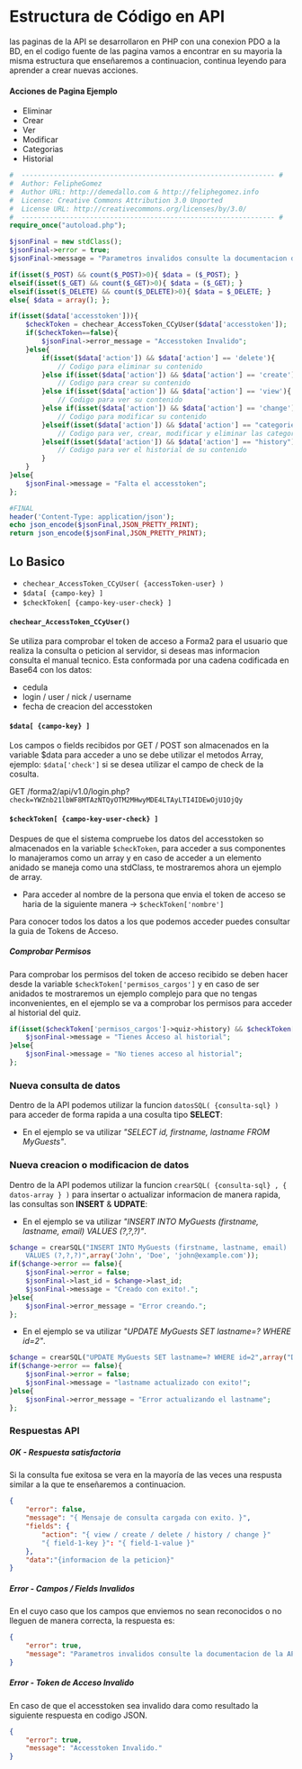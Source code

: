 # Estructura de Código en API
las paginas de la API se desarrollaron en PHP con una conexion PDO a la BD, en el codigo fuente de las pagina vamos a encontrar en su mayoria la misma estructura que enseñaremos a continuacion, continua leyendo para aprender a crear nuevas acciones.

#### Acciones de Pagina Ejemplo
  - Eliminar
  - Crear
  - Ver
  - Modificar
  - Categorias
  - Historial

~~~php
#  --------------------------------------------------------------- #
#  Author: FelipheGomez
#  Author URL: http://demedallo.com & http://feliphegomez.info
#  License: Creative Commons Attribution 3.0 Unported
#  License URL: http://creativecommons.org/licenses/by/3.0/
#  --------------------------------------------------------------- #
require_once("autoload.php");

$jsonFinal = new stdClass();
$jsonFinal->error = true;
$jsonFinal->message = "Parametros invalidos consulte la documentacion de la API.";

if(isset($_POST) && count($_POST)>0){ $data = ($_POST); }
elseif(isset($_GET) && count($_GET)>0){ $data = ($_GET); }
elseif(isset($_DELETE) && count($_DELETE)>0){ $data = $_DELETE; }
else{ $data = array(); };

if(isset($data['accesstoken'])){
	$checkToken = chechear_AccessToken_CCyUser($data['accesstoken']);
	if($checkToken==false){
		$jsonFinal->error_message = "Accesstoken Invalido";
	}else{
		if(isset($data['action']) && $data['action'] == 'delete'){
			// Codigo para eliminar su contenido
		}else if(isset($data['action']) && $data['action'] == 'create'){
			// Codigo para crear su contenido
		}else if(isset($data['action']) && $data['action'] == 'view'){
			// Codigo para ver su contenido
		}else if(isset($data['action']) && $data['action'] == 'change'){
			// Codigo para modificar su contenido
		}elseif(isset($data['action']) && $data['action'] == "categories"){
			// Codigo para ver, crear, modificar y eliminar las categorias de su contenido
		}elseif(isset($data['action']) && $data['action'] == "history"){
		    // Codigo para ver el historial de su contenido
		} 
	}
}else{
	$jsonFinal->message = "Falta el accesstoken";
};

#FINAL
header('Content-Type: application/json');
echo json_encode($jsonFinal,JSON_PRETTY_PRINT);
return json_encode($jsonFinal,JSON_PRETTY_PRINT);
~~~

## Lo Basico

  - ``` chechear_AccessToken_CCyUser( {accessToken-user} ) ```
  - ``` $data[ {campo-key} ] ```
  - ``` $checkToken[ {campo-key-user-check} ] ```

#### ``` chechear_AccessToken_CCyUser() ```
Se utiliza para comprobar el token de acceso a Forma2 para el usuario que realiza la consulta o peticion al servidor, si deseas mas informacion consulta el manual tecnico.
Esta conformada por una cadena codificada en Base64 con los datos: 
* cedula
* login / user / nick / username
* fecha de creacion del accesstoken

#### ``` $data[ {campo-key} ] ```
Los campos o fields recibidos por GET / POST son almacenados en la variable $data para acceder a uno se debe utilizar el metodos Array, ejemplo: ``` $data['check'] ``` si se desea utilizar el campo de check de la cosulta.

GET /forma2/api/v1.0/login.php?```check=YWZnb21lbWF8MTAzNTQyOTM2MHwyMDE4LTAyLTI4IDEwOjU1OjQy```

#### ``` $checkToken[ {campo-key-user-check} ] ```
Despues de que el sistema compruebe los datos del accesstoken so almacenados en la variable ``` $checkToken ```, para acceder a sus componentes lo manajeramos como un array y en caso de acceder a un elemento anidado se maneja como una stdClass, te mostraremos ahora un ejemplo de array.
 * Para acceder al nombre de la persona que envia el token de acceso se haria de la siguiente manera -> ``` $checkToken['nombre'] ```

Para conocer todos los datos a los que podemos acceder puedes consultar la guia de Tokens de Acceso.

##### Comprobar Permisos
Para comprobar los permisos del token de acceso recibido se deben hacer desde la variable ``` $checkToken['permisos_cargos'] ``` y en caso de ser anidados te mostraremos un ejemplo complejo para que no tengas inconvenientes, en el ejemplo se va a comprobar los permisos para acceder al historial del quiz.

``` php
if(isset($checkToken['permisos_cargos']->quiz->history) && $checkToken['permisos_cargos']->quiz->history == true){
	$jsonFinal->message = "Tienes Acceso al historial";
}else{
	$jsonFinal->message = "No tienes acceso al historial";
};
```
### Nueva consulta de datos
Dentro de la API podemos utilizar la funcion ``` datosSQL( {consulta-sql} ) ``` para acceder de forma rapida a una cosulta tipo **SELECT**: 
* En el ejemplo se va utilizar *"SELECT id, firstname, lastname FROM MyGuests"*.

### Nueva creacion o modificacion de datos
Dentro de la API podemos utilizar la funcion ``` crearSQL( {consulta-sql} , { datos-array } ) ``` para insertar o actualizar informacion de manera rapida, las consultas son **INSERT** & **UDPATE**: 

* En el ejemplo se va utilizar *"INSERT INTO MyGuests (firstname, lastname, email)
    VALUES (?,?,?)"*.
``` php
$change = crearSQL("INSERT INTO MyGuests (firstname, lastname, email)
    VALUES (?,?,?)",array('John', 'Doe', 'john@example.com'));
if($change->error == false){
	$jsonFinal->error = false;
	$jsonFinal->last_id = $change->last_id;
	$jsonFinal->message = "Creado con exito!.";
}else{
	$jsonFinal->error_message = "Error creando.";
};
```

* En el ejemplo se va utilizar *"UPDATE MyGuests SET lastname=? WHERE id=2"*.
``` php
$change = crearSQL("UPDATE MyGuests SET lastname=? WHERE id=2",array("Doe"));
if($change->error == false){
	$jsonFinal->error = false;
	$jsonFinal->message = "lastname actualizado con exito!";
}else{
	$jsonFinal->error_message = "Error actualizando el lastname";
};
```






### Respuestas API
##### OK - Respuesta satisfactoria
Si la consulta fue exitosa se vera en la mayoría de las veces una respusta similar a la que te enseñaremos a continuacion.

``` json
{
    "error": false,
    "message": "{ Mensaje de consulta cargada con exito. }",
    "fields": {
        "action": "{ view / create / delete / history / change }"
        "{ field-1-key }": "{ field-1-value }"
    },
    "data":"{informacion de la peticion}"
}
```

##### Error - Campos / Fields Invalidos
En el cuyo caso que los campos que enviemos no sean reconocidos o no lleguen de manera correcta, la respuesta es:
``` json
{
    "error": true,
    "message": "Parametros invalidos consulte la documentacion de la API."
}
```

##### Error - Token de Acceso Invalido
En caso de que el accesstoken sea invalido dara como resultado la siguiente respuesta en codigo JSON.

``` json
{
    "error": true,
    "message": "Accesstoken Invalido."
}
```












